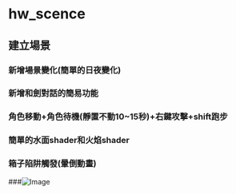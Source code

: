 # hw_scence
## 建立場景
### 新增場景變化(簡單的日夜變化)
### 新增和劍對話的簡易功能
### 角色移動+角色待機(靜置不動10~15秒)+右鍵攻擊+shift跑步
### 簡單的水面shader和火焰shader
### 箱子陷阱觸發(暈倒動畫)

###![Image](未命名-1.gif)
 
